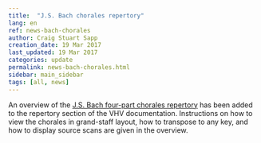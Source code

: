 ```yaml
---
title:  "J.S. Bach chorales repertory"
lang: en
ref: news-bach-chorales
author: Craig Stuart Sapp
creation_date: 19 Mar 2017
last_updated: 19 Mar 2017
categories: update
permalink: news-bach-chorales.html
sidebar: main_sidebar
tags: [all, news]
---
```



An overview of the [J.S. Bach four-part chorales repertory](/repertory/bach-chorales)
has been added to the repertory section of the VHV documentation.  Instructions
on how to view the chorales in grand-staff layout, how to transpose
to any key, and how to display source scans are given in the overview.
